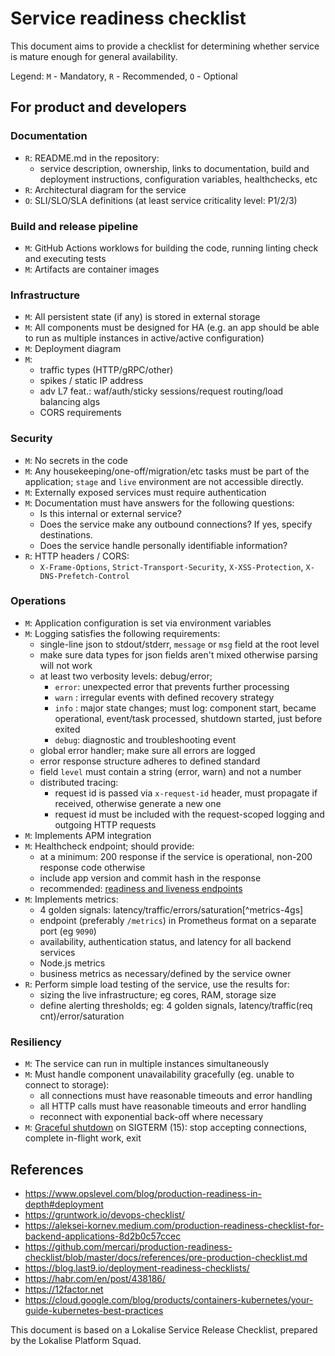 # Service readiness checklist

This document aims to provide a checklist for determining whether service is mature enough for general availability.

Legend: `M` - Mandatory, `R` - Recommended, `O` - Optional

## For product and developers

### Documentation

- `R`: README.md in the repository:
  * service description, ownership, links to documentation,
    build and deployment instructions, configuration variables, healthchecks, etc
- `R`: Architectural diagram for the service
- `O`: SLI/SLO/SLA definitions (at least service criticality level: P1/2/3)

### Build and release pipeline

- `M`: GitHub Actions worklows for building the code, running linting check and executing tests
- `M`: Artifacts are container images

### Infrastructure

- `M`: All persistent state (if any) is stored in external storage
- `M`: All components must be designed for HA (e.g. an app should be able to run as
  multiple instances in active/active configuration)
- `M`: Deployment diagram
- `M`:
  - traffic types (HTTP/gRPC/other)
  - spikes / static IP address
  - adv L7 feat.: waf/auth/sticky sessions/request routing/load balancing algs
  - CORS requirements

### Security

- `M`: No secrets in the code
- `M`: Any housekeeping/one-off/migration/etc tasks must be part of the
  application; `stage` and `live` environment are not accessible directly.
- `M`: Externally exposed services must require authentication
- `M`: Documentation must have answers for the following questions:
  * Is this internal or external service?
  * Does the service make any outbound connections? If yes, specify destinations.
  * Does the service handle personally identifiable information?
- `R`: HTTP headers / CORS:
  * `X-Frame-Options`, `Strict-Transport-Security`, `X-XSS-Protection`,
    `X-DNS-Prefetch-Control`

### Operations

- `M`: Application configuration is set via environment variables
- `M`: Logging satisfies the following requirements:
  * single-line json to stdout/stderr, `message` or `msg` field at the root level
  * make sure data types for json fields aren't mixed otherwise parsing will not work
  * at least two verbosity levels: debug/error;
    * `error`: unexpected error that prevents further processing
    * `warn` : irregular events with defined recovery strategy
    * `info` : major state changes; must log: component start, became operational,
      event/task processed, shutdown started, just before exited
    * `debug`: diagnostic and troubleshooting event
  * global error handler; make sure all errors are logged
  * error response structure adheres to defined standard
  * field `level` must contain a string (error, warn) and not a number
  * distributed tracing:
    * request id is passed via `x-request-id` header, must propagate if received, otherwise generate a new one
    * request id must be included with the request-scoped logging and outgoing HTTP requests
- `M`: Implements APM integration
- `M`: Healthcheck endpoint; should provide:
  * at a minimum: 200 response if the service is operational, non-200 response code otherwise
  * include app version and commit hash in the response
  * recommended: [readiness and liveness endpoints]
- `M`: Implements metrics:
  * 4 golden signals: latency/traffic/errors/saturation[^metrics-4gs]
  * endpoint (preferably `/metrics`) in Prometheus format on a separate port (eg `9090`)
  * availability, authentication status, and latency for all backend services
  * Node.js metrics
  * business metrics as necessary/defined by the service owner
- `R`: Perform simple load testing of the service, use the results for:
  * sizing the live infrastructure; eg cores, RAM, storage size
  * define alerting thresholds; eg: 4 golden signals, latency/traffic(req cnt)/error/saturation

### Resiliency

- `M`: The service can run in multiple instances simultaneously
- `M`: Must handle component unavailability gracefully (eg. unable to connect to storage):
  - all connections must have reasonable timeouts and error handling
  - all HTTP calls must have reasonable timeouts and error handling
  - reconnect with exponential back-off where necessary
- `M`: [Graceful shutdown] on SIGTERM (15): stop accepting connections, complete in-flight work, exit

## References

- https://www.opslevel.com/blog/production-readiness-in-depth#deployment
- https://gruntwork.io/devops-checklist/
- https://aleksei-kornev.medium.com/production-readiness-checklist-for-backend-applications-8d2b0c57ccec
- https://github.com/mercari/production-readiness-checklist/blob/master/docs/references/pre-production-checklist.md
- https://blog.last9.io/deployment-readiness-checklists/
- https://habr.com/en/post/438186/
- https://12factor.net
- https://cloud.google.com/blog/products/containers-kubernetes/your-guide-kubernetes-best-practices

[readiness and liveness endpoints]: https://cloud.google.com/blog/products/containers-kubernetes/kubernetes-best-practices-setting-up-health-checks-with-readiness-and-liveness-probes
[Graceful shutdown]: https://cloud.google.com/blog/products/containers-kubernetes/kubernetes-best-practices-terminating-with-grace

This document is based on a Lokalise Service Release Checklist, prepared by the Lokalise Platform Squad.
